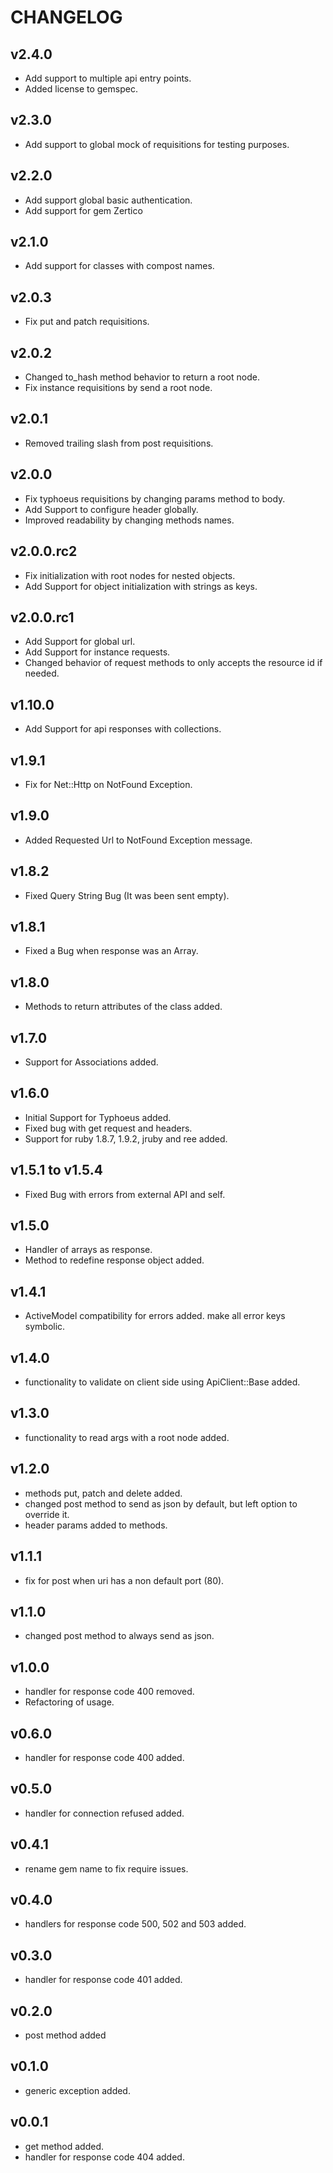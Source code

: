 # CHANGELOG

## v2.4.0

* Add support to multiple api entry points.
* Added license to gemspec.

## v2.3.0

* Add support to global mock of requisitions for testing purposes.

## v2.2.0

* Add support global basic authentication.
* Add support for gem Zertico

## v2.1.0

* Add support for classes with compost names.

## v2.0.3

* Fix put and patch requisitions.

## v2.0.2

* Changed to_hash method behavior to return a root node.
* Fix instance requisitions by send a root node.

## v2.0.1

* Removed trailing slash from post requisitions.

## v2.0.0

* Fix typhoeus requisitions by changing params method to body.
* Add Support to configure header globally.
* Improved readability by changing methods names.

## v2.0.0.rc2

* Fix initialization with root nodes for nested objects.
* Add Support for object initialization with strings as keys.

## v2.0.0.rc1

* Add Support for global url.
* Add Support for instance requests.
* Changed behavior of request methods to only accepts the resource id if needed.

## v1.10.0

* Add Support for api responses with collections.

## v1.9.1

* Fix for Net::Http on NotFound Exception.

## v1.9.0

* Added Requested Url to NotFound Exception message.

## v1.8.2

* Fixed Query String Bug (It was been sent empty).

## v1.8.1

* Fixed a Bug when response was an Array.

## v1.8.0

* Methods to return attributes of the class added.

## v1.7.0

* Support for Associations added.

## v1.6.0

* Initial Support for Typhoeus added.
* Fixed bug with get request and headers.
* Support for ruby 1.8.7, 1.9.2, jruby and ree added.

## v1.5.1 to v1.5.4

* Fixed Bug with errors from external API and self.

## v1.5.0

* Handler of arrays as response.
* Method to redefine response object added.

## v1.4.1

* ActiveModel compatibility for errors added. make all error keys symbolic.

## v1.4.0

* functionality to validate on client side using ApiClient::Base added.

## v1.3.0

* functionality to read args with a root node added.

## v1.2.0

* methods put, patch and delete added.
* changed post method to send as json by default, but left option to override it.
* header params added to methods.

## v1.1.1

* fix for post when uri has a non default port (80).

## v1.1.0

* changed post method to always send as json.

## v1.0.0

* handler for response code 400 removed.
* Refactoring of usage.

## v0.6.0

* handler for response code 400 added.

## v0.5.0

* handler for connection refused added.

## v0.4.1

* rename gem name to fix require issues.

## v0.4.0

* handlers for response code 500, 502 and 503 added.

## v0.3.0

* handler for response code 401 added.

## v0.2.0

* post method added

## v0.1.0

* generic exception added.

## v0.0.1

* get method added.
* handler for response code 404 added.
